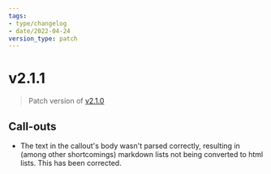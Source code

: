 ```yaml
---
tags:
- type/changelog
- date/2022-04-24
version_type: patch
---
```

   
# v2.1.1   
> Patch version of [v2.1.0](../Changelog/v2.1.0.md)   
   
## Call-outs   
   
- The text in the callout's body wasn't parsed correctly, resulting in (among other shortcomings) markdown lists not being converted to html lists. This has been corrected.